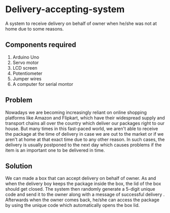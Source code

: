 # Delivery-accepting-system
A system to receive delivery on behalf of owner when he/she was not at home due to some reasons.

## Components required
1. Arduino Uno
2. Servo motor
3. LCD screen
4. Potentiometer
5. Jumper wires
6. A computer for serial montor

## Problem
Nowadays we are becoming increasingly reliant on online shopping platforms like Amazon and Flipkart,
which have their widespread supply and transport chains all over the country which deliver our packages
right to our house. But many times in this fast-paced world, we aren't able to receive the package at
the time of delivery in case we are out to the market or if we aren't at home at that exact time due to
any other reason. In such cases, the delivery is usually postponed to the next day which causes problems
if the item is an important one to be delivered in time. 

## Solution
We can made a box that can accept delivery on behalf of owner. As and when the delivery boy keeps the
package inside the box, the lid of the box should get closed. The system then randomly generate a 5-digit
unique code and send it to the owner along with a message of successful delivery . Afterwards when the
owner comes back, he/she can access the package by using the unique code which automatically opens the box lid.
